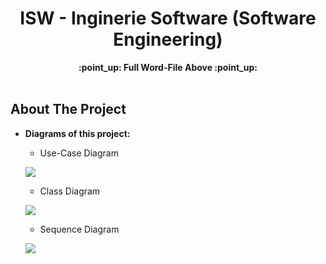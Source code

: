 <h1 align="center">ISW - Inginerie Software (Software Engineering)</h1>

  <p align="center">
    <a><strong>:point_up: Full Word-File Above :point_up:</strong></a>
    <br />
    <br />
  </p>

<!-- ABOUT THE PROJECT -->
## About The Project

  * **Diagrams of this project:**
  
    * Use-Case Diagram
    
    ![](https://raw.githubusercontent.com/darirak/ISW/master/src/usecase.png)
      
    * Class Diagram
    
    ![](https://raw.githubusercontent.com/darirak/ISW/master/src/class.png)
       
    * Sequence Diagram
    
    ![](https://raw.githubusercontent.com/darirak/ISW/master/src/seq.png)

